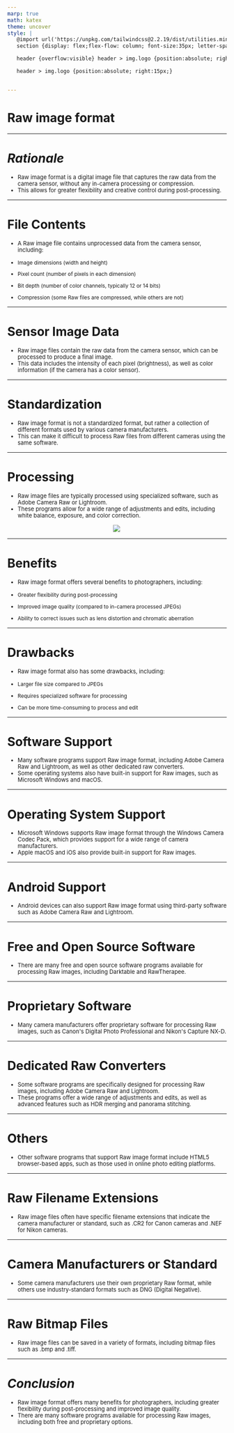 ```yaml
---
marp: true
math: katex
theme: uncover
style: |
   @import url('https://unpkg.com/tailwindcss@2.2.19/dist/utilities.min.css');
   section {display: flex;flex-flow: column; font-size:35px; letter-spacing:1.4px;}

   header {overflow:visible} header > img.logo {position:absolute; right:15px;}

   header > img.logo {position:absolute; right:15px;}


---
```

<!-- backgroundColor: white -->
<!-- _class: lead -->

 # Raw image format

---
<style scoped>p,li {font-size:0.92em}</style>

 # _Rationale_

- Raw image format is a digital image file that captures the raw data from the camera sensor, without any in-camera processing or compression.
- This allows for greater flexibility and creative control during post-processing.

---
<style scoped>p,li {font-size:0.80em}</style>

 # File Contents
- A Raw image file contains unprocessed data from the camera sensor, including:

+ Image dimensions (width and height)

+ Pixel count (number of pixels in each dimension)

+ Bit depth (number of color channels, typically 12 or 14 bits)

+ Compression (some Raw files are compressed, while others are not)


---
<style scoped>p,li {font-size:0.92em}</style>

 # Sensor Image Data

- Raw image files contain the raw data from the camera sensor, which can be processed to produce a final image.
- This data includes the intensity of each pixel (brightness), as well as color information (if the camera has a color sensor).

---
<style scoped>p,li {font-size:0.92em}</style>

 # **Standardization**
- Raw image format is not a standardized format, but rather a collection of different formats used by various camera manufacturers.
- This can make it difficult to process Raw files from different cameras using the same software.


---
<style scoped>p,li {font-size:0.88em}</style>

 # Processing
- Raw image files are typically processed using specialized software, such as Adobe Camera Raw or Lightroom.
- These programs allow for a wide range of adjustments and edits, including white balance, exposure, and color correction.
<div style="display: flex; flex: 1 1 auto; flex-flow: row; min-height: 0"><div style="display: flex; flex: 1 1 auto; justify-content: center;min-height:0;min-width:0; margin-bottom:0.1em;;margin-right:0.15em">
<img style='object-fit: contain; max-height:100%; max-width:100%; background-color: rgba(0,0,0,0);' src='https://upload.wikimedia.org/wikipedia/commons/thumb/e/e4/Raw_vs_jpg.jpg/1000px-Raw_vs_jpg.jpg'/>
</div>
</div>


---
<style scoped>p,li {font-size:0.84em}</style>

 # Benefits
- Raw image format offers several benefits to photographers, including:

+ Greater flexibility during post-processing

+ Improved image quality (compared to in-camera processed JPEGs)

+ Ability to correct issues such as lens distortion and chromatic aberration


---
<style scoped>p,li {font-size:0.84em}</style>

 # Drawbacks
- Raw image format also has some drawbacks, including:

+ Larger file size compared to JPEGs

+ Requires specialized software for processing

+ Can be more time-consuming to process and edit


---
<style scoped>p,li {font-size:0.92em}</style>

 # Software Support

- Many software programs support Raw image format, including Adobe Camera Raw and Lightroom, as well as other dedicated raw converters.
- Some operating systems also have built-in support for Raw images, such as Microsoft Windows and macOS.

---
<style scoped>p,li {font-size:0.92em}</style>

 # Operating System Support
- Microsoft Windows supports Raw image format through the Windows Camera Codec Pack, which provides support for a wide range of camera manufacturers.
- Apple macOS and iOS also provide built-in support for Raw images.


---
<style scoped>p,li {font-size:0.96em}</style>

 # Android Support

- Android devices can also support Raw image format using third-party software such as Adobe Camera Raw and Lightroom.

---
<style scoped>p,li {font-size:0.96em}</style>

 # Free and Open Source Software
- There are many free and open source software programs available for processing Raw images, including Darktable and RawTherapee.


---
<style scoped>p,li {font-size:0.96em}</style>

 # Proprietary Software
- Many camera manufacturers offer proprietary software for processing Raw images, such as Canon's Digital Photo Professional and Nikon's Capture NX-D.


---
<style scoped>p,li {font-size:0.92em}</style>

 # Dedicated Raw Converters
- Some software programs are specifically designed for processing Raw images, including Adobe Camera Raw and Lightroom.
- These programs offer a wide range of adjustments and edits, as well as advanced features such as HDR merging and panorama stitching.


---
<style scoped>p,li {font-size:0.96em}</style>

 # Others

- Other software programs that support Raw image format include HTML5 browser-based apps, such as those used in online photo editing platforms.

---
<style scoped>p,li {font-size:0.96em}</style>

 # Raw Filename Extensions
- Raw image files often have specific filename extensions that indicate the camera manufacturer or standard, such as .CR2 for Canon cameras and .NEF for Nikon cameras.


---
<style scoped>p,li {font-size:0.96em}</style>

 # Camera Manufacturers or Standard
- Some camera manufacturers use their own proprietary Raw format, while others use industry-standard formats such as DNG (Digital Negative).


---
<style scoped>p,li {font-size:0.96em}</style>

 # Raw Bitmap Files
- Raw image files can be saved in a variety of formats, including bitmap files such as .bmp and .tiff.


---
<style scoped>p,li {font-size:0.92em}</style>

 # _Conclusion_

- Raw image format offers many benefits for photographers, including greater flexibility during post-processing and improved image quality.
- There are many software programs available for processing Raw images, including both free and proprietary options.